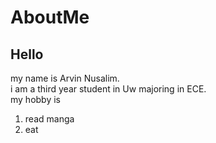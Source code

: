 # AboutMe

## Hello

my name is Arvin Nusalim.  
i am a third year student in Uw majoring in ECE.  
my hobby is

1. read manga
2. eat
